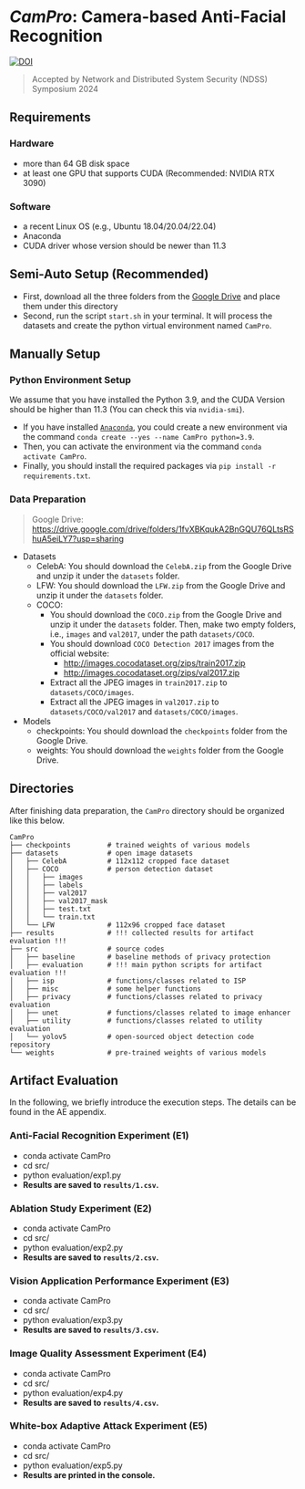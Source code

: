 # ***CamPro***: Camera-based Anti-Facial Recognition

[![DOI](https://zenodo.org/badge/DOI/10.5281/zenodo.10156141.svg)](https://doi.org/10.5281/zenodo.10156141)

> Accepted by Network and Distributed System Security (NDSS) Symposium 2024

## Requirements

### Hardware

- more than 64 GB disk space
- at least one GPU that supports CUDA (Recommended: NVIDIA RTX 3090)

### Software

- a recent Linux OS (e.g., Ubuntu 18.04/20.04/22.04)
- Anaconda
- CUDA driver whose version should be newer than 11.3

## Semi-Auto Setup (Recommended)

- First, download all the three folders from the [Google Drive](https://drive.google.com/drive/folders/1fvXBKqukA2BnGQU76QLtsRShuA5eiLY7?usp=sharing) and place them under this directory
- Second, run the script `start.sh` in your terminal. It will process the datasets and create the python virtual environment named `CamPro`.

## Manually Setup

### Python Environment Setup

We assume that you have installed the Python 3.9, and the CUDA Version should be higher than 11.3 (You can check this via `nvidia-smi`).

- If you have installed [`Anaconda`](https://www.anaconda.com/download), you could create a new environment via the command `conda create --yes --name CamPro python=3.9`.
- Then, you can activate the environment via the command `conda activate CamPro`.
- Finally, you should install the required packages via `pip install -r requirements.txt`.

### Data Preparation

> Google Drive: https://drive.google.com/drive/folders/1fvXBKqukA2BnGQU76QLtsRShuA5eiLY7?usp=sharing

- Datasets
    - CelebA: You should download the `CelebA.zip` from the Google Drive and unzip it under the `datasets` folder.
    - LFW: You should download the `LFW.zip` from the Google Drive and unzip it under the `datasets` folder.
    - COCO: 
        - You should download the `COCO.zip` from the Google Drive and unzip it under the `datasets` folder. Then, make two empty folders, i.e., `images` and `val2017`, under the path `datasets/COCO`.
        - You should download `COCO Detection 2017` images from the official website:
            - http://images.cocodataset.org/zips/train2017.zip
            - http://images.cocodataset.org/zips/val2017.zip
        - Extract all the JPEG images in `train2017.zip` to `datasets/COCO/images`.
        - Extract all the JPEG images in `val2017.zip` to `datasets/COCO/val2017` and `datasets/COCO/images`.
- Models
    - checkpoints: You should download the `checkpoints` folder from the Google Drive.
    - weights: You should download the `weights` folder from the Google Drive.


## Directories

After finishing data preparation, the `CamPro` directory should be organized like this below.

```
CamPro
├── checkpoints         # trained weights of various models
├── datasets            # open image datasets
│   ├── CelebA          # 112x112 cropped face dataset
│   ├── COCO            # person detection dataset
│   │   ├── images
│   │   ├── labels
│   │   ├── val2017
│   │   ├── val2017_mask
│   │   ├── test.txt
│   │   └── train.txt
│   └── LFW             # 112x96 cropped face dataset
├── results             # !!! collected results for artifact evaluation !!!
├── src                 # source codes
│   ├── baseline        # baseline methods of privacy protection
│   ├── evaluation      # !!! main python scripts for artifact evaluation !!!
│   ├── isp             # functions/classes related to ISP
│   ├── misc            # some helper functions
│   ├── privacy         # functions/classes related to privacy evaluation
│   ├── unet            # functions/classes related to image enhancer
│   ├── utility         # functions/classes related to utility evaluation
│   └── yolov5          # open-sourced object detection code repository
└── weights             # pre-trained weights of various models
```

## Artifact Evaluation

In the following, we briefly introduce the execution steps. The details can be found in the AE appendix.

### Anti-Facial Recognition Experiment (E1)

- conda activate CamPro
- cd src/
- python evaluation/exp1.py
- **Results are saved to `results/1.csv`.**

### Ablation Study Experiment (E2)

- conda activate CamPro
- cd src/
- python evaluation/exp2.py
- **Results are saved to `results/2.csv`.**

### Vision Application Performance Experiment (E3)

- conda activate CamPro
- cd src/
- python evaluation/exp3.py
- **Results are saved to `results/3.csv`.**

### Image Quality Assessment Experiment (E4)

- conda activate CamPro
- cd src/
- python evaluation/exp4.py
- **Results are saved to `results/4.csv`.**

### White-box Adaptive Attack Experiment (E5)

- conda activate CamPro
- cd src/
- python evaluation/exp5.py
- **Results are printed in the console.**
